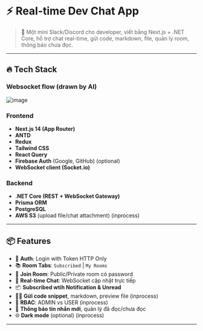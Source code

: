 # ⚡ Real-time Dev Chat App

> 💬 Một mini Slack/Discord cho developer, viết bằng Next.js + .NET Core, hỗ trợ chat real-time, gửi code, markdown, file, quản lý room, thông báo chưa đọc.

---

## 🔥 Tech Stack

### Websocket flow (drawn by AI)

![image](https://github.com/user-attachments/assets/68cbc150-f1fd-407b-887a-b1cd5f3ad01c)

### Frontend
- **Next.js 14 (App Router)**
- **ANTD**
- **Redux**
- **Tailwind CSS**
- **React Query**
- **Firebase Auth** (Google, GitHub) (optional)
- **WebSocket client (Socket.io)**

### Backend
- **.NET Core (REST + WebSocket Gateway)**
- **Prisma ORM**
- **PostgreSQL**
- **AWS S3** (upload file/chat attachment) (inprocess)

---

## 📦 Features

- 🔐 **Auth**: Login with Token HTTP Only
- 📚 **Room Tabs**: `Subscribed` | `My Rooms`
- 🚪 **Join Room**: Public/Private room có password
- 💬 **Real-time Chat**: WebSocket cập nhật trực tiếp
- 📦 **Subscribed wtih Notification & Unread**
- 🧑‍💻 **Gửi code snippet**, markdown, preview file (inprocess)
- 🪪 **RBAC**: ADMIN vs USER (inprocess)
- 🔔 **Thông báo tin nhắn mới**, quản lý đã đọc/chưa đọc
- 🌐 **Dark mode** (optional) (inprocess)

---


